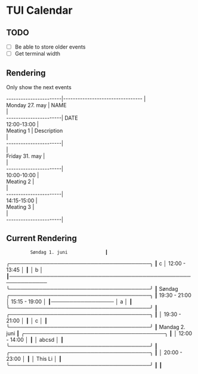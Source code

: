 # TUI Calendar

## TODO
- [ ] Be able to store older events
- [ ] Get terminal width

## Rendering
Only show the next events

-----------------------|---------------------------------
                       |                                 
Monday 27. may         |       NAME                      
                       |                                 
-----------------------|       DATE                      
12:00-13:00            |                                 
Meating 1              |    Description                  
                       |                                 
-----------------------|                                 
                       |                                 
Friday 31. may         |                                 
                       |                                 
-----------------------|                                 
10:00-10:00            |                                 
Meating 2              |                                 
                       |                                 
-----------------------|                                 
14:15-15:00            |                                 
Meating 3              |                                 
                       |                                 
-----------------------|                                 

## Current Rendering

             Søndag 1. juni              ┃
╭──────────────────────────────────────╮ ┃  c
│            12:00 - 13:45             │ ┃
│                  b                   │ ┃────────────────────────────────────────────────────────────
╰──────────────────────────────────────╯ ┃  Søndag
╭──────────────────────────────────────╮ ┃  19:30 - 21:00
│            15:15 - 19:00             │ ┃─────────────────
│                  a                   │ ┃
╰──────────────────────────────────────╯ ┃
╭──────────────────────────────────────╮ ┃
│            19:30 - 21:00             │ ┃
│                  c                   │ ┃
╰──────────────────────────────────────╯ ┃
             Mandag 2. juni              ┃
╭──────────────────────────────────────╮ ┃
│            12:00 - 14:00             │ ┃
│                abcsd                 │ ┃
╰──────────────────────────────────────╯ ┃
╭──────────────────────────────────────╮ ┃
│            20:00 - 23:00             │ ┃
│               This Li                │ ┃
╰──────────────────────────────────────╯ ┃
                                         ┃
